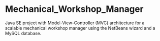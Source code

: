 # Mechanical_Workshop_Manager
Java SE project with Model-View-Controller (MVC) architecture for a scalable mechanical workshop manager using the NetBeans wizard and a MySQL database.
